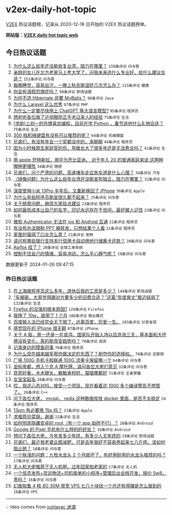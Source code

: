 # v2ex-daily-hot-topic

[V2EX](https://www.v2ex.com/) 热议话题榜，记录从 2020-12-18 日开始的 V2EX 热议话题榜单。

**网站版：[V2EX daily hot topic web](https://boojack.github.io/v2ex-daily-hot-topic-web/)**

## 今日热议话题

<!-- TODAY BEGIN -->

1. [为什么这么些年还没能收复台湾，阻力在哪里？](https://www.v2ex.com/t/1011661) `159条评论` `问与答`
1. [亲姐的女儿在北方老家马上考大学了，问我未来选什么专业好，给什么建议合适？](https://www.v2ex.com/t/1011683) `151条评论` `问与答`
1. [每晚睡觉，容易出汗，一晚上秋衣能湿好几次怎么办？](https://www.v2ex.com/t/1011636) `113条评论` `健康`
1. [你会有请假恐惧症吗？](https://www.v2ex.com/t/1011716) `99条评论` `职场话题`
1. [为何不选 Hibernate,非要 MyBatis？](https://www.v2ex.com/t/1011737) `98条评论` `Java`
1. [为什么 Laravel 这么优秀](https://www.v2ex.com/t/1011696) `97条评论` `PHP`
1. [为什么一定要尽快用上 ChatGPT 等大语言模型?](https://www.v2ex.com/t/1011694) `95条评论` `程序员`
1. [想听听各位做了近视眼矫正手术过来人的经验](https://www.v2ex.com/t/1011642) `75条评论` `生活`
1. [[求助]上初一的外甥喜欢编程，目前在学 Python ，春节送他什么礼物合适？](https://www.v2ex.com/t/1011670) `75条评论` `生活`
1. [300 档机械键盘有没有可以推荐的呢？](https://www.v2ex.com/t/1011689) `64条评论` `机械键盘`
1. [兄弟们，有没有年会一个奖都没中的，来聊聊](https://www.v2ex.com/t/1011843) `44条评论` `程序员`
1. [因为小时候原生家庭受的伤，导致长大了很多年还是无法愈合吗？](https://www.v2ex.com/t/1011778) `41条评论` `生活`
1. [用 apple 开特斯拉，用华为开比亚迪。 对于年入 20 的普通家庭来说 这两种哪种更理性](https://www.v2ex.com/t/1011858) `34条评论` `随想`
1. [兄弟们，问个严肃的问题，高速堵车走应急车道是什么心理？](https://www.v2ex.com/t/1011805) `34条评论` `汽车`
1. [（镜像问题）为什么这么些年台湾还没能宣布独立，阻力在哪里？](https://www.v2ex.com/t/1011672) `32条评论` `问与答`
1. [深度使用小米 13Pro 半年后，又重新换回了 iPhone](https://www.v2ex.com/t/1011829) `30条评论` `Apple`
1. [为什么有些程序员能坐很久都不起来？](https://www.v2ex.com/t/1011641) `25条评论` `问与答`
1. [关于肠胃问题，麻烦大家给点建议](https://www.v2ex.com/t/1011822) `23条评论` `程序员`
1. [如何最低成本让自己的名字，印记永远存在于世间，最好被人记住](https://www.v2ex.com/t/1011818) `23条评论` `问与答`
1. [微软 Authenticator 无法在 ios 和 Android 互通](https://www.v2ex.com/t/1011631) `22条评论` `程序员`
1. [有没有办法限制 PPT 被转发，只想给某个人看](https://www.v2ex.com/t/1011686) `21条评论` `程序员`
1. [家里的猫得了口炎怎么弄？](https://www.v2ex.com/t/1011633) `21条评论` `宠物`
1. [请问有哪些银行支持本行信用卡自动用他行储蓄卡还款？](https://www.v2ex.com/t/1011783) `20条评论` `问与答`
1. [Apifox 挂了？](https://www.v2ex.com/t/1011730) `20条评论` `全球工单系统`
1. [控制不住自己的情绪，容易冲动，怎么平心静气呢？](https://www.v2ex.com/t/1011842) `19条评论` `问与答`

数据更新于 2024-01-26 09:47:15

<!-- TODAY END -->

### 昨日热议话题

<!-- YESTERDAY BEGIN -->

1. [在上海做程序员这么多年，退休后我的工资是多少？](https://www.v2ex.com/t/1011358) `144条评论` `职场话题`
1. [“车被砸，大家觉得跟对方要多少折旧费合适？”这篇“年度爽文”接近结局了](https://www.v2ex.com/t/1011397) `132条评论` `生活`
1. [Firefox 的没落的根本原因?](https://www.v2ex.com/t/1011474) `129条评论` `Firefox`
1. [我挣了 10w，就用了 1 个月](https://www.v2ex.com/t/1011400) `108条评论` `商业模式`
1. [百度输入法已经完全无下限了，远离百度，珍爱一生。](https://www.v2ex.com/t/1011440) `103条评论` `分享发现`
1. [感觉现在的 iPhone 很无聊](https://www.v2ex.com/t/1011377) `87条评论` `iPhone`
1. [关于 A 股，周一还是一片哀鸿，国家队开始入场以后连涨三天，基本面和大环境没有变化，真的能改变趋势吗？](https://www.v2ex.com/t/1011495) `78条评论` `投资`
1. [记录身边的摸鱼同事](https://www.v2ex.com/t/1011470) `76条评论` `程序员`
1. [为什么现在越来越多帮你做决定的东西了？剥夺你的选择权。](https://www.v2ex.com/t/1011368) `70条评论` `互联网`
1. [广电 100G 手机卡和联通 100G 流量卡保留哪一个](https://www.v2ex.com/t/1011366) `64条评论` `问与答`
1. [坐标帝都，想入个京 A 摩托牌，请问各位大佬们意见](https://www.v2ex.com/t/1011486) `32条评论` `问与答`
1. [菲菲好看，木木腿长，敏敏身材好，猫猫哪都好](https://www.v2ex.com/t/1011364) `31条评论` `王者荣耀`
1. [女宝宝起名](https://www.v2ex.com/t/1011477) `28条评论` `问与答`
1. [哎，我这心态对吗，接受一个项目，现在看着这 1000 多个编译警告不想管了。](https://www.v2ex.com/t/1011501) `26条评论` `C++`
1. [问下各位大佬， mysql， redis 这种数据库放 docker 里面，是否不太稳定](https://www.v2ex.com/t/1011450) `24条评论` `程序员`
1. [13pm 有必要换 15p 吗？](https://www.v2ex.com/t/1011492) `23条评论` `Apple`
1. [求推荐炒菜锅，谢谢](https://www.v2ex.com/t/1011413) `22条评论` `生活`
1. [如何彻底隐藏安卓的 root（有一个 app 始终不行）？](https://www.v2ex.com/t/1011565) `20条评论` `Android`
1. [Google 的 Pixel 手机有什么特别的好处？](https://www.v2ex.com/t/1011622) `19条评论` `Android`
1. [想问下各位大佬，今年发多少年终，有多少人无年终的](https://www.v2ex.com/t/1011528) `19条评论` `职场话题`
1. [兄弟们，最近我老婆企图减肥，可是去年我好不容易养起来七八斤肉，该如何阻止她？](https://www.v2ex.com/t/1011459) `18条评论` `问与答`
1. [一个肤浅的问题：九牧水龙头 2 个月就坏了，有好用耐用的水龙头推荐的吗？](https://www.v2ex.com/t/1011575) `17条评论` `问与答`
1. [无人机大佬推荐下无人机啊，过年回家拍老家的](https://www.v2ex.com/t/1011446) `17条评论` `无人机`
1. [一个信息发布+货运物流+司机接单的小程序+管理后台全栈开发，报价 5w8，贵吗？](https://www.v2ex.com/t/1011541) `16条评论` `问与答`
1. [幻兽帕鲁 4 核 8G 30M 带宽 VPS 七八十块钱一个月还有得赚是怎么做到的](https://www.v2ex.com/t/1011409) `16条评论` `VPS`

<!-- YESTERDAY END -->

---

💡 Idea comes from [justjavac 迷渡](https://github.com/justjavac/)
